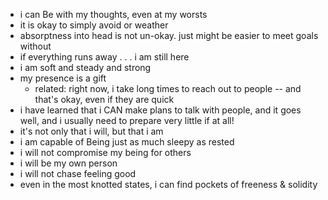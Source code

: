 - i can Be with my thoughts, even at my worsts
- it is okay to simply avoid or weather  
- absorptness into head is not un-okay. just might be easier to meet goals without  
- if everything runs away . . . i am still here  
- i am soft and steady and strong  
- my presence is a gift
	- related: right now, i take long times to reach out to people -- and that's okay, even if they are quick
- i have learned that i CAN make plans to talk with people, and it goes well, and i usually need to prepare very little if at all!
- it's not only that i will, but that i am  
- i am capable of Being just as much sleepy as rested  
- i will not compromise my being for others  
- i will be my own person
- i will not chase feeling good
- even in the most knotted states, i can find pockets of freeness & solidity  